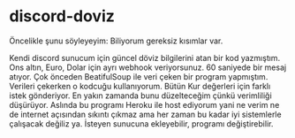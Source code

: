 # discord-doviz

Öncelikle şunu söyleyeyim: Biliyorum gereksiz kısımlar var.

Kendi discord sunucum için güncel döviz bilgilerini atan bir kod yazmıştım. Ons altın, Euro, Dolar için ayrı webhook veriyorsunuz. 
60 saniyede bir mesaj atıyor. Çok önceden BeatifulSoup ile veri çeken bir program yapmıştım. Verileri çekerken o kodcuğu kullanıyorum. Bütün Kur değerleri için farklı istek gönderiyor. En yakın zamanda bunu düzelteceğim çünkü verimliliği düşürüyor. Aslında bu programı Heroku ile host ediyorum yani ne verim ne de internet açısından sıkıntı çıkmaz ama her zaman bu kadar iyi sistemlerle çalışacak değiliz ya. İsteyen sunucuna ekleyebilir, programı değiştirebilir.  
